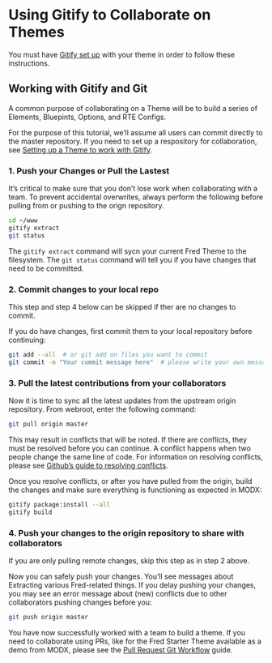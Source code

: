 # Using Gitify to Collaborate on Themes

You must have [Gitify set up](gitify.md) with your theme in order to follow these instructions.

## Working with Gitify and Git

A common purpose of collaborating on a Theme will be to build a series of Elements, Bluepints, Options, and RTE Configs.

For the purpose of this tutorial, we’ll assume all users can commit directly to the master repository. If you need to set up a respository for collaboration, see [Setting up a Theme to work with Gitify](initial_extract.md).

### 1. Push your Changes or Pull the Lastest

It’s critical to make sure that you don’t lose work when collaborating with a team. To prevent accidental overwrites, always perform the following before pulling from or pushing to the orign repository.

```bash
cd ~/www
gitify extract
git status
```

The `gitify extract` command will sycn your current Fred Theme to the filesystem. The `git status` command will tell you if you have changes that need to be committed.

### 2. Commit changes to your local repo

This step and step 4 below can be skipped if ther are no changes to commit.

If you do have changes, first commit them to your local repository before continuing:

```bash
git add --all  # or git add on files you want to commit
git commit -m "Your commit message here"  # please write your own message
```

### 3. Pull the latest contributions from your collaborators

Now it is time to sync all the latest updates from the upstream origin repository. From webroot, enter the following command:

```bash
git pull origin master
```

This may result in conflicts that will be noted. If there are conflicts, they must be resolved before you can continue. A conflict happens when two people change the same line of code. For information on resolving conflicts, please see [Github’s guide to resolving conflicts](https://help.github.com/articles/resolving-a-merge-conflict-using-the-command-line/).

Once you resolve conflicts, or after you have pulled from the origin, build the changes and make sure everything is functioning as expected in MODX:

```bash
gitify package:install --all
gitify build
```

### 4. Push your changes to the origin repository to share with collaborators

If you are only pulling remote changes, skip this step as in step 2 above.

Now you can safely push your changes. You’ll see messages about Extracting various Fred-related things. If you delay pushing your changes, you may see an error message about (new) conflicts due to other collaborators pushing changes before you:

```bash
git push origin master
```

You have now successfully worked with a team to build a theme. If you need to collaborate using PRs, like for the Fred Starter Theme available as a demo from MODX, please see the [Pull Request Git Workflow](pr_workflow.md) guide.
